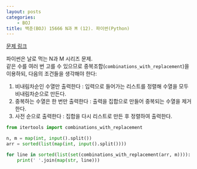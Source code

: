 ```yaml
---
layout: posts
categories:
    - BOJ
title: 백준(BOJ) 15666 N과 M (12). 파이썬(Python)
---
```


[문제 링크](https://www.acmicpc.net/problem/15666)

파이썬은 날로 먹는 N과 M 시리즈 문제.  
같은 수를 여러 번 고를 수 있으므로 중복조합(`combinations_with_replacement`)을 이용하되, 다음의 조건들을 생각해야 한다:  
1. 비내림차순인 수열만 출력한다 : 입력으로 들어가는 리스트를 정렬해 수열을 모두 비내림차순으로 만든다.  
2. 중복하는 수열은 한 번만 출력한다 : 출력을 집합으로 만들어 중복되는 수열을 제거한다.  
3. 사전 순으로 출력한다 : 집합을 다시 리스트로 만든 후 정렬하여 출력한다.

```python
from itertools import combinations_with_replacement

n, m = map(int, input().split())
arr = sorted(list(map(int, input().split())))

for line in sorted(list(set(combinations_with_replacement(arr, m)))):
    print(' '.join(map(str, line)))
```
